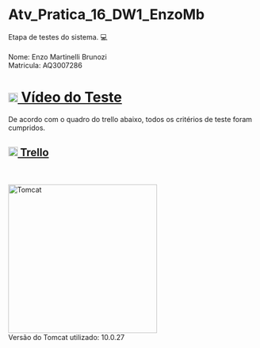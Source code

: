 # Atv_Pratica_16_DW1_EnzoMb
Etapa de testes do sistema. 💻
<br>
<br>
Nome: Enzo Martinelli Brunozi
<br>
Matricula: AQ3007286
<br>
<h1><img src="https://cdn-icons-png.flaticon.com/512/1384/1384060.png" alt="Trello Logo" width="19px"><a href="https://youtu.be/cq68iRCt2j4"> Vídeo do Teste</a></h1>
<p>De acordo com o quadro do trello abaixo, todos os critérios de teste foram cumpridos.</p>
<h2><img src="https://cdn.icon-icons.com/icons2/2699/PNG/512/trello_logo_icon_167765.png" alt="Trello Logo" width="19px"><a href="https://trello.com/b/f9KCAQdG/aprimoramento-da-agenda"> Trello</a></h2>
<br>
<br>
<img src="https://upload.wikimedia.org/wikipedia/commons/thumb/f/fe/Apache_Tomcat_logo.svg/1200px-Apache_Tomcat_logo.svg.png" alt="Tomcat" width="300px">
<br>
Versão do Tomcat utilizado: 10.0.27
